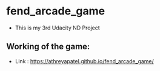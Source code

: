 # fend_arcade_game

- This is my 3rd Udacity ND Project

## Working of the game:
- Link : https://athreyapatel.github.io/fend_arcade_game/

